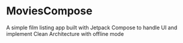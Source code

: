# MoviesCompose
A simple film listing app built with Jetpack Compose to handle UI and implement Clean Architecture with offline mode

